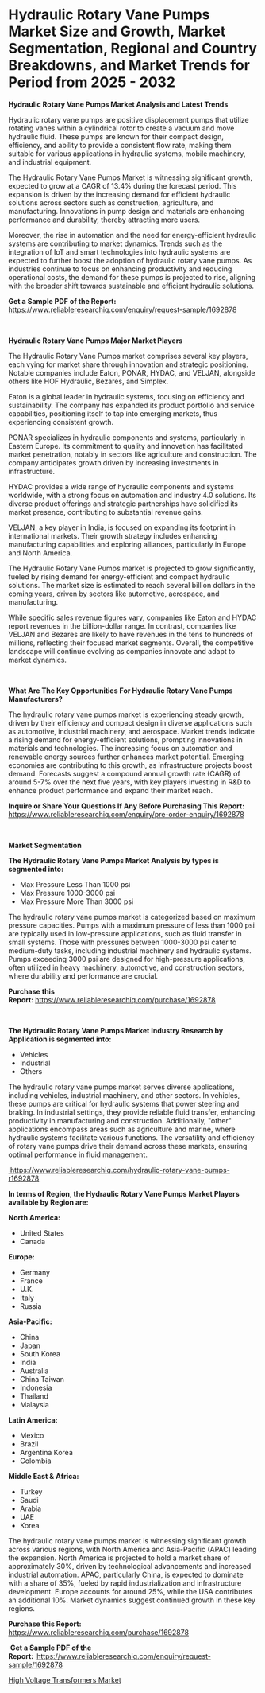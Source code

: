 <p><h1>Hydraulic Rotary Vane Pumps Market Size and Growth, Market Segmentation, Regional and Country Breakdowns, and Market Trends for Period from 2025 -  2032</h1></p><p><strong>Hydraulic Rotary Vane Pumps Market Analysis and Latest Trends</strong></p>
<p><p>Hydraulic rotary vane pumps are positive displacement pumps that utilize rotating vanes within a cylindrical rotor to create a vacuum and move hydraulic fluid. These pumps are known for their compact design, efficiency, and ability to provide a consistent flow rate, making them suitable for various applications in hydraulic systems, mobile machinery, and industrial equipment.</p><p>The Hydraulic Rotary Vane Pumps Market is witnessing significant growth, expected to grow at a CAGR of 13.4% during the forecast period. This expansion is driven by the increasing demand for efficient hydraulic solutions across sectors such as construction, agriculture, and manufacturing. Innovations in pump design and materials are enhancing performance and durability, thereby attracting more users.</p><p>Moreover, the rise in automation and the need for energy-efficient hydraulic systems are contributing to market dynamics. Trends such as the integration of IoT and smart technologies into hydraulic systems are expected to further boost the adoption of hydraulic rotary vane pumps. As industries continue to focus on enhancing productivity and reducing operational costs, the demand for these pumps is projected to rise, aligning with the broader shift towards sustainable and efficient hydraulic solutions.</p></p>
<p><strong>Get a Sample PDF of the Report:&nbsp;</strong> <a href="https://www.reliableresearchiq.com/enquiry/request-sample/1692878?utm_campaign=3132&utm_medium=2&utm_source=Github&utm_content=ia&utm_term=27032025&utm_id=hydraulic-rotary-vane-pumps">https://www.reliableresearchiq.com/enquiry/request-sample/1692878</a></p>
<p>&nbsp;</p>
<p><strong>Hydraulic Rotary Vane Pumps Major Market Players</strong></p>
<p><p>The Hydraulic Rotary Vane Pumps market comprises several key players, each vying for market share through innovation and strategic positioning. Notable companies include Eaton, PONAR, HYDAC, and VELJAN, alongside others like HOF Hydraulic, Bezares, and Simplex.</p><p>Eaton is a global leader in hydraulic systems, focusing on efficiency and sustainability. The company has expanded its product portfolio and service capabilities, positioning itself to tap into emerging markets, thus experiencing consistent growth.</p><p>PONAR specializes in hydraulic components and systems, particularly in Eastern Europe. Its commitment to quality and innovation has facilitated market penetration, notably in sectors like agriculture and construction. The company anticipates growth driven by increasing investments in infrastructure.</p><p>HYDAC provides a wide range of hydraulic components and systems worldwide, with a strong focus on automation and industry 4.0 solutions. Its diverse product offerings and strategic partnerships have solidified its market presence, contributing to substantial revenue gains.</p><p>VELJAN, a key player in India, is focused on expanding its footprint in international markets. Their growth strategy includes enhancing manufacturing capabilities and exploring alliances, particularly in Europe and North America.</p><p>The Hydraulic Rotary Vane Pumps market is projected to grow significantly, fueled by rising demand for energy-efficient and compact hydraulic solutions. The market size is estimated to reach several billion dollars in the coming years, driven by sectors like automotive, aerospace, and manufacturing.</p><p>While specific sales revenue figures vary, companies like Eaton and HYDAC report revenues in the billion-dollar range. In contrast, companies like VELJAN and Bezares are likely to have revenues in the tens to hundreds of millions, reflecting their focused market segments. Overall, the competitive landscape will continue evolving as companies innovate and adapt to market dynamics.</p></p>
<p>&nbsp;</p>
<p><strong>What Are The Key Opportunities For Hydraulic Rotary Vane Pumps Manufacturers?</strong></p>
<p><p>The hydraulic rotary vane pumps market is experiencing steady growth, driven by their efficiency and compact design in diverse applications such as automotive, industrial machinery, and aerospace. Market trends indicate a rising demand for energy-efficient solutions, prompting innovations in materials and technologies. The increasing focus on automation and renewable energy sources further enhances market potential. Emerging economies are contributing to this growth, as infrastructure projects boost demand. Forecasts suggest a compound annual growth rate (CAGR) of around 5-7% over the next five years, with key players investing in R&D to enhance product performance and expand their market reach.</p></p>
<p><strong>Inquire or Share Your Questions If Any Before Purchasing This Report:</strong> <a href="https://www.reliableresearchiq.com/enquiry/pre-order-enquiry/1692878?utm_campaign=3132&utm_medium=2&utm_source=Github&utm_content=ia&utm_term=27032025&utm_id=hydraulic-rotary-vane-pumps">https://www.reliableresearchiq.com/enquiry/pre-order-enquiry/1692878</a></p>
<p>&nbsp;</p>
<p><strong>Market Segmentation</strong></p>
<p><strong>The Hydraulic Rotary Vane Pumps Market Analysis by types is segmented into:</strong></p>
<p><ul><li>Max Pressure Less Than 1000 psi</li><li>Max Pressure 1000-3000 psi</li><li>Max Pressure More Than 3000 psi</li></ul></p>
<p><p>The hydraulic rotary vane pumps market is categorized based on maximum pressure capacities. Pumps with a maximum pressure of less than 1000 psi are typically used in low-pressure applications, such as fluid transfer in small systems. Those with pressures between 1000-3000 psi cater to medium-duty tasks, including industrial machinery and hydraulic systems. Pumps exceeding 3000 psi are designed for high-pressure applications, often utilized in heavy machinery, automotive, and construction sectors, where durability and performance are crucial.</p></p>
<p><strong>Purchase this Report:&nbsp;</strong><a href="https://www.reliableresearchiq.com/purchase/1692878?utm_campaign=3132&utm_medium=2&utm_source=Github&utm_content=ia&utm_term=27032025&utm_id=hydraulic-rotary-vane-pumps">https://www.reliableresearchiq.com/purchase/1692878</a></p>
<p>&nbsp;</p>
<p><strong>The Hydraulic Rotary Vane Pumps Market Industry Research by Application is segmented into:</strong></p>
<p><ul><li>Vehicles</li><li>Industrial</li><li>Others</li></ul></p>
<p><p>The hydraulic rotary vane pumps market serves diverse applications, including vehicles, industrial machinery, and other sectors. In vehicles, these pumps are critical for hydraulic systems that power steering and braking. In industrial settings, they provide reliable fluid transfer, enhancing productivity in manufacturing and construction. Additionally, "other" applications encompass areas such as agriculture and marine, where hydraulic systems facilitate various functions. The versatility and efficiency of rotary vane pumps drive their demand across these markets, ensuring optimal performance in fluid management.</p></p>
<p><a href="https://www.reliableresearchiq.com/hydraulic-rotary-vane-pumps-r1692878?utm_campaign=3132&utm_medium=2&utm_source=Github&utm_content=ia&utm_term=27032025&utm_id=hydraulic-rotary-vane-pumps">&nbsp;https://www.reliableresearchiq.com/hydraulic-rotary-vane-pumps-r1692878</a></p>
<p><strong>In terms of Region, the Hydraulic Rotary Vane Pumps Market Players available by Region are:</strong></p>
<p>
    <p> <strong> North America: </strong>
        <ul>
            <li>United States</li>
            <li>Canada</li>
        </ul>
        </p> 
    <p> <strong> Europe: </strong>
        <ul>
            <li>Germany</li>
            <li>France</li>
            <li>U.K.</li>
            <li>Italy</li>
            <li>Russia</li>
        </ul>
        </p> 
    <p> <strong> Asia-Pacific: </strong>
        <ul>
            <li>China</li>
            <li>Japan</li>
            <li>South Korea</li>
            <li>India</li>
            <li>Australia</li>
            <li>China Taiwan</li>
            <li>Indonesia</li>
            <li>Thailand</li>
            <li>Malaysia</li>
        </ul>
        </p> 
    <p> <strong> Latin America: </strong>
        <ul>
            <li>Mexico</li>
            <li>Brazil</li>
            <li>Argentina Korea</li>
            <li>Colombia</li>
        </ul>
        </p> 
    <p> <strong> Middle East & Africa: </strong>
        <ul>
            <li>Turkey</li>
            <li>Saudi</li>
            <li>Arabia</li>
            <li>UAE</li>
            <li>Korea</li>
        </ul>
    </p>
    </p>
<p><p>The hydraulic rotary vane pumps market is witnessing significant growth across various regions, with North America and Asia-Pacific (APAC) leading the expansion. North America is projected to hold a market share of approximately 30%, driven by technological advancements and increased industrial automation. APAC, particularly China, is expected to dominate with a share of 35%, fueled by rapid industrialization and infrastructure development. Europe accounts for around 25%, while the USA contributes an additional 10%. Market dynamics suggest continued growth in these key regions.</p></p>
<p><strong>Purchase this Report: </strong><a href="https://www.reliableresearchiq.com/purchase/1692878?utm_campaign=3132&utm_medium=2&utm_source=Github&utm_content=ia&utm_term=27032025&utm_id=hydraulic-rotary-vane-pumps">https://www.reliableresearchiq.com/purchase/1692878</a></p>
<p>&nbsp;<strong>Get a Sample PDF of the Report:&nbsp;&nbsp;</strong><a href="https://www.reliableresearchiq.com/enquiry/request-sample/1692878?utm_campaign=3132&utm_medium=2&utm_source=Github&utm_content=ia&utm_term=27032025&utm_id=hydraulic-rotary-vane-pumps">https://www.reliableresearchiq.com/enquiry/request-sample/1692878</a></p>
<p><strong></strong></p>
<p><p><a href="https://github.com/vigoseiler/Market-Research-Report-List-1/blob/main/high-voltage-transformers-market.md?utm_campaign=3132&utm_medium=2&utm_source=Github&utm_content=ia&utm_term=27032025&utm_id=hydraulic-rotary-vane-pumps">High Voltage Transformers Market</a></p></p>